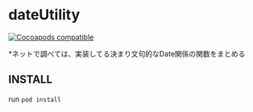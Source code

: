 # dateUtility
[![Cocoapods compatible](https://img.shields.io/badge/pod-v.1.8.1-orange.svg)](https://cocoapods.org)

*ネットで調べては、実装してる決まり文句的なDate関係の関数をまとめる
## INSTALL

run `pod install`
